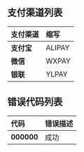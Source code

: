 ## 支付渠道列表

| **支付渠道** | **缩写** |
| :--- | :--- |
| **支付宝** | ALIPAY |
| **微信** | WXPAY |
| **银联** | YLPAY |

## 错误代码列表

| **代码** | **错误描述** |
| :--- | :--- |
| **000000** | 成功 |



